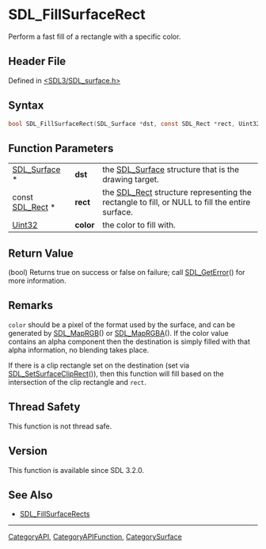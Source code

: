 # SDL_FillSurfaceRect

Perform a fast fill of a rectangle with a specific color.

## Header File

Defined in [<SDL3/SDL_surface.h>](https://github.com/libsdl-org/SDL/blob/main/include/SDL3/SDL_surface.h)

## Syntax

```c
bool SDL_FillSurfaceRect(SDL_Surface *dst, const SDL_Rect *rect, Uint32 color);
```

## Function Parameters

|                              |           |                                                                                                            |
| ---------------------------- | --------- | ---------------------------------------------------------------------------------------------------------- |
| [SDL_Surface](SDL_Surface) * | **dst**   | the [SDL_Surface](SDL_Surface) structure that is the drawing target.                                       |
| const [SDL_Rect](SDL_Rect) * | **rect**  | the [SDL_Rect](SDL_Rect) structure representing the rectangle to fill, or NULL to fill the entire surface. |
| [Uint32](Uint32)             | **color** | the color to fill with.                                                                                    |

## Return Value

(bool) Returns true on success or false on failure; call
[SDL_GetError](SDL_GetError)() for more information.

## Remarks

`color` should be a pixel of the format used by the surface, and can be
generated by [SDL_MapRGB](SDL_MapRGB)() or [SDL_MapRGBA](SDL_MapRGBA)(). If
the color value contains an alpha component then the destination is simply
filled with that alpha information, no blending takes place.

If there is a clip rectangle set on the destination (set via
[SDL_SetSurfaceClipRect](SDL_SetSurfaceClipRect)()), then this function
will fill based on the intersection of the clip rectangle and `rect`.

## Thread Safety

This function is not thread safe.

## Version

This function is available since SDL 3.2.0.

## See Also

- [SDL_FillSurfaceRects](SDL_FillSurfaceRects)

----
[CategoryAPI](CategoryAPI), [CategoryAPIFunction](CategoryAPIFunction), [CategorySurface](CategorySurface)

